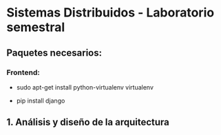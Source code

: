 # Sistemas Distribuidos - Laboratorio semestral


## Paquetes necesarios:

### Frontend:

- sudo apt-get install python-virtualenv virtualenv

- pip install django

## 1. Análisis y diseño de la arquitectura

